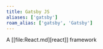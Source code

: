 ```yaml
---
title: Gatsby JS
aliases: ['gatsby']
roam_alias: ['gatsby', 'Gatsby']
---
```


A [[file:React.md][react]] framework
